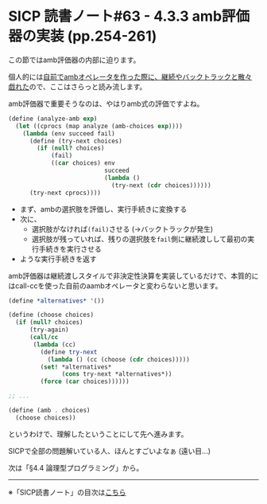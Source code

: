 SICP 読書ノート#63 - 4.3.3 amb評価器の実装 (pp.254-261)
======================================

この節ではamb評価器の内部に迫ります。

個人的には[自前でambオペレータを作った際に、継続やバックトラックと散々戯れた](/entry/sicp/059-ch4.3-amb-operator-with-call-cc.md)ので、ここはさらっと読み流します。


amb評価器で重要そうなのは、やはりamb式の評価ですよね。

```scheme
(define (analyze-amb exp)
  (let ((cprocs (map analyze (amb-choices exp))))
    (lambda (env succeed fail)
      (define (try-next choices)
        (if (null? choices)
            (fail)
            ((car choices) env
                           succeed
                           (lambda ()
                             (try-next (cdr choices))))))
      (try-next cprocs))))
```

- まず、ambの選択肢を評価し、実行手続きに変換する
- 次に、
    + 選択肢がなければ`(fail)`させる (→バックトラックが発生)
    + 選択肢が残っていれば、残りの選択肢を`fail`側に継続渡しして最初の実行手続きを実行させる
- ような実行手続きを返す


amb評価器は継続渡しスタイルで非決定性決算を実装しているだけで、本質的にはcall-ccを使った自前のaambオペレータと変わらないと思います。

```scheme
(define *alternatives* '())

(define (choose choices)
  (if (null? choices)
	  (try-again)
	  (call/cc
	   (lambda (cc)
		 (define try-next
		   (lambda () (cc (choose (cdr choices)))))
		 (set! *alternatives*
			   (cons try-next *alternatives*))
		 (force (car choices))))))

;; ...

(define (amb . choices)
  (choose choices))
```


というわけで、理解したということにして先へ進みます。

SICPで全部の問題解いている人、ほんとすごいよなぁ (遠い目...)


次は「§4.4 論理型プログラミング」から。

--------------------------------

※「SICP読書ノート」の目次は[こちら](/entry/sicp/index)


<script type="text/x-mathjax-config">
  MathJax.Hub.Config({ tex2jax: { inlineMath: [['$','$'], ["\\(","\\)"]] } });
</script>
<script type="text/javascript"
  src="http://cdn.mathjax.org/mathjax/latest/MathJax.js?config=TeX-AMS_HTML">
</script>
<meta http-equiv="X-UA-Compatible" CONTENT="IE=EmulateIE7" />
